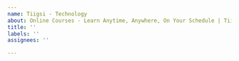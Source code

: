 ```yaml
---
name: Tiigsi - Technology
about: Online Courses - Learn Anytime, Anywhere, On Your Schedule | Tiigsi
title: ''
labels: ''
assignees: ''

---
```



